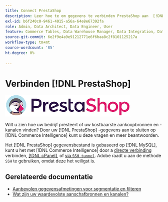 ```yaml
---
title: Connect PrestaShop
description: Leer hoe te om gegevens te verbinden PrestaShop aan  [!DNL Commerce Intelligence].
exl-id: b6f240c0-9461-4015-a56a-64e8e67392fa
role: Admin, Data Architect, Data Engineer, User
feature: Commerce Tables, Data Warehouse Manager, Data Integration, Data Import/Export
source-git-commit: 6e2f9e4a9e91212771e6f6baa8c2f8101125217a
workflow-type: tm+mt
source-wordcount: '85'
ht-degree: 0%

---
```


# Verbinden [!DNL PrestaShop]

![](../../../assets/Prestashop-logo.png)

Wilt u zien hoe uw bedrijf presteert of uw kostbaarste aankoopbronnen en -kanalen vinden? Door uw [!DNL PrestaShop] -gegevens aan te sluiten op [!DNL Commerce Intelligence] kunt u deze vragen en meer beantwoorden.

Het [!DNL PrestaShop] gegevensbestand is gebaseerd op [!DNL MySQL], kunt u het met [!DNL Commerce Intelligence] door a [ directe verbinding ](../integrations/mysql-via-a-direct-connection.md) verbinden, [[!DNL cPanel]](../integrations/mysql-via-cpanel.md), of [ via `SSH tunnel`](../integrations/mysql-via-ssh-tunnel.md). Adobe raadt u aan de methode `SSH` te gebruiken, omdat deze het veiligst is.

## Gerelateerde documentatie

* [Aanbevolen gegevensafmetingen voor segmentatie en filteren](../../../best-practices/segment-filter.md)
* [Wat zijn uw waardevolste aanschafbronnen en kanalen?](../../analysis/most-value-source-channel.md)
